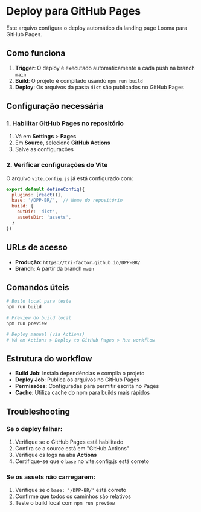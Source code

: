# Deploy para GitHub Pages

Este arquivo configura o deploy automático da landing page Looma para GitHub Pages.

## Como funciona

1. **Trigger**: O deploy é executado automaticamente a cada push na branch `main`
2. **Build**: O projeto é compilado usando `npm run build` 
3. **Deploy**: Os arquivos da pasta `dist` são publicados no GitHub Pages

## Configuração necessária

### 1. Habilitar GitHub Pages no repositório
1. Vá em **Settings** > **Pages**
2. Em **Source**, selecione **GitHub Actions**
3. Salve as configurações

### 2. Verificar configurações do Vite
O arquivo `vite.config.js` já está configurado com:
```javascript
export default defineConfig({
  plugins: [react()],
  base: '/DPP-BR/',  // Nome do repositório
  build: {
    outDir: 'dist',
    assetsDir: 'assets',
  }
})
```

## URLs de acesso

- **Produção**: `https://tri-factor.github.io/DPP-BR/`
- **Branch**: A partir da branch `main`

## Comandos úteis

```bash
# Build local para teste
npm run build

# Preview do build local
npm run preview

# Deploy manual (via Actions)
# Vá em Actions > Deploy to GitHub Pages > Run workflow
```

## Estrutura do workflow

- **Build Job**: Instala dependências e compila o projeto
- **Deploy Job**: Publica os arquivos no GitHub Pages
- **Permissões**: Configuradas para permitir escrita no Pages
- **Cache**: Utiliza cache do npm para builds mais rápidos

## Troubleshooting

### Se o deploy falhar:
1. Verifique se o GitHub Pages está habilitado
2. Confira se a source está em "GitHub Actions"
3. Verifique os logs na aba **Actions**
4. Certifique-se que o `base` no vite.config.js está correto

### Se os assets não carregarem:
1. Verifique se o `base: '/DPP-BR/'` está correto
2. Confirme que todos os caminhos são relativos
3. Teste o build local com `npm run preview`